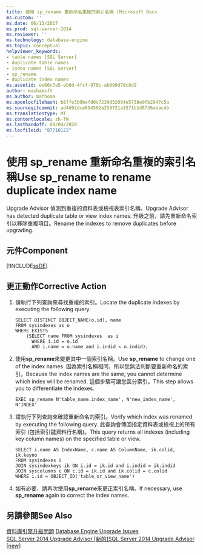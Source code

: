 ```yaml
---
title: 使用 sp_rename 重新命名重複的索引名稱 |Microsoft Docs
ms.custom: ''
ms.date: 06/13/2017
ms.prod: sql-server-2014
ms.reviewer: ''
ms.technology: database-engine
ms.topic: conceptual
helpviewer_keywords:
- table names [SQL Server]
- duplicate table names
- index names [SQL Server]
- sp_rename
- duplicate index names
ms.assetid: ee66c7a5-eb6d-4fcf-970c-ab099d78c8d9
author: mashamsft
ms.author: mathoma
ms.openlocfilehash: b8ffe3b9befd0c7239d32094e5738e0fb2947c5a
ms.sourcegitcommit: ad4d92dce894592a259721a1571b1d8736abacdb
ms.translationtype: MT
ms.contentlocale: zh-TW
ms.lasthandoff: 08/04/2020
ms.locfileid: "87710122"
---
```

# <a name="use-sp_rename-to-rename-duplicate-index-name"></a><span data-ttu-id="dca45-102">使用 sp_rename 重新命名重複的索引名稱</span><span class="sxs-lookup"><span data-stu-id="dca45-102">Use sp_rename to rename duplicate index name</span></span>
  <span data-ttu-id="dca45-103">Upgrade Advisor 偵測到重複的資料表或檢視表索引名稱。</span><span class="sxs-lookup"><span data-stu-id="dca45-103">Upgrade Advisor has detected duplicate table or view index names.</span></span> <span data-ttu-id="dca45-104">升級之前，請先重新命名索引以移除重複項目。</span><span class="sxs-lookup"><span data-stu-id="dca45-104">Rename the indexes to remove duplicates before upgrading.</span></span>  
  
## <a name="component"></a><span data-ttu-id="dca45-105">元件</span><span class="sxs-lookup"><span data-stu-id="dca45-105">Component</span></span>  
 [!INCLUDE[ssDE](../../includes/ssde-md.md)]  
  
## <a name="corrective-action"></a><span data-ttu-id="dca45-106">更正動作</span><span class="sxs-lookup"><span data-stu-id="dca45-106">Corrective Action</span></span>  
  
1.  <span data-ttu-id="dca45-107">請執行下列查詢來尋找重複的索引。</span><span class="sxs-lookup"><span data-stu-id="dca45-107">Locate the duplicate indexes by executing the following query.</span></span>  
  
    ```  
    SELECT DISTINCT OBJECT_NAME(o.id), name  
    FROM sysindexes as o  
    WHERE EXISTS   
        (SELECT name FROM sysindexes  as i  
          WHERE i.id = o.id  
          AND i.name = o.name and i.indid < o.indid);  
    ```  
  
2.  <span data-ttu-id="dca45-108">使用**sp_rename**來變更其中一個索引名稱。</span><span class="sxs-lookup"><span data-stu-id="dca45-108">Use **sp_rename** to change one of the index names.</span></span> <span data-ttu-id="dca45-109">因為索引名稱相同，所以您無法判斷要重新命名的索引。</span><span class="sxs-lookup"><span data-stu-id="dca45-109">Because the index names are the same, you cannot determine which index will be renamed.</span></span> <span data-ttu-id="dca45-110">這個步驟可讓您區分索引。</span><span class="sxs-lookup"><span data-stu-id="dca45-110">This step allows you to differentiate the indexes.</span></span>  
  
    ```  
    EXEC sp_rename N'table_name.index_name', N'new_index_name', N'INDEX'  
    ```  
  
3.  <span data-ttu-id="dca45-111">請執行下列查詢來確認重新命名的索引。</span><span class="sxs-lookup"><span data-stu-id="dca45-111">Verify which index was renamed by executing the following query.</span></span> <span data-ttu-id="dca45-112">此查詢會傳回指定資料表或檢視上的所有索引 (包括索引鍵資料行名稱)。</span><span class="sxs-lookup"><span data-stu-id="dca45-112">This query returns all indexes (including key column names) on the specified table or view.</span></span>  
  
    ```  
    SELECT i.name AS IndexName, c.name AS ColumnName, ik.colid, ik.keyno  
    FROM sysindexes i  
    JOIN sysindexkeys ik ON i.id = ik.id and i.indid = ik.indid   
    JOIN syscolumns c ON c.id = ik.id and ik.colid = c.colid  
    WHERE i.id = OBJECT_ID('table_or_view_name')  
    ```  
  
4.  <span data-ttu-id="dca45-113">如有必要，請再次使用**sp_rename**來更正索引名稱。</span><span class="sxs-lookup"><span data-stu-id="dca45-113">If necessary, use **sp_rename** again to correct the index names.</span></span>  
  
## <a name="see-also"></a><span data-ttu-id="dca45-114">另請參閱</span><span class="sxs-lookup"><span data-stu-id="dca45-114">See Also</span></span>  
 <span data-ttu-id="dca45-115">[資料庫引擎升級問題](../../../2014/sql-server/install/database-engine-upgrade-issues.md) </span><span class="sxs-lookup"><span data-stu-id="dca45-115">[Database Engine Upgrade Issues](../../../2014/sql-server/install/database-engine-upgrade-issues.md) </span></span>  
 [<span data-ttu-id="dca45-116">SQL Server 2014 Upgrade Advisor &#91;新的&#93;</span><span class="sxs-lookup"><span data-stu-id="dca45-116">SQL Server 2014 Upgrade Advisor &#91;new&#93;</span></span>](sql-server-2014-upgrade-advisor.md)  
  
  
